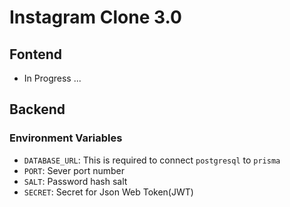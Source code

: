 # Instagram Clone 3.0

## Fontend

- In Progress ...

## Backend 

### Environment Variables

- `DATABASE_URL`: This is required to connect `postgresql` to `prisma`
- `PORT`: Sever port number
- `SALT`: Password hash salt
- `SECRET`: Secret for Json Web Token(JWT)